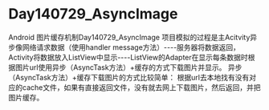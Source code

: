 Day140729_AsyncImage
====================
Android 图片缓存机制Day140729_AsyncImage 项目模拟的过程是主Acitvity异步像网络请求数据（使用handler message方法）----服务器将数据返回，Activity将数据放入ListView中显示----ListView的Adapter在显示每条数据时根据图片url使用异步（AsyncTask方法）+缓存的方式下载图片并显示。
异步（AsyncTask方法）+缓存下载图片的方式比较简单： 根据url去本地找有没有对应的cache文件，如果有直接返回文件，没有就去网上下载图片，然后返回，并把图片缓存。
